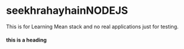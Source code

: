 # seekhrahayhainNODEJS
This is for Learning Mean stack and no real applications just for testing.
#### this is a heading
